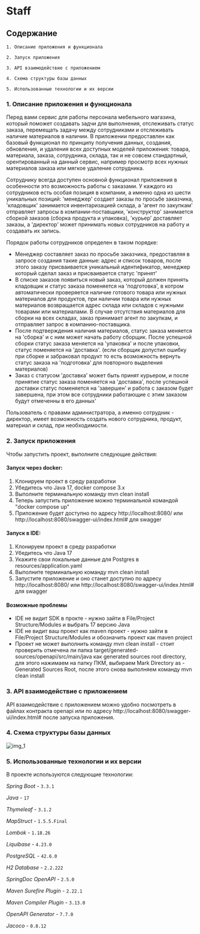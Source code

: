 
# Staff

## Содержание

    1. Описание приложения и функционала

    2. Запуск приложения

    3. API взаимодействие с приложением

    4. Схема структуры базы данных

    5. Использованные технологии и их версии
### 1. Описание приложения и функционала

Перед вами сервис для работы персонала мебельного магазина, который поможет создавать задчи для выполнения, отслеживать статус заказа, перемещать задачу между сотрудниками и отслеживать наличие материалов в наличии. В приложении предоставлен как базовый функционал по принципу получения данных, создания, обновления, и удаления всех доступных моделей приложения: товара, материала, заказа, сотрудника, склада, так и не совсем стандартный, орентированный на данный сервис, например просмотр всех нужных материалов заказа или мягкое удаление сотрудника.

Сотруднику всегда доступен основной функционал приложения в особенности это возможность работы с заказами. У каждого из сотрудников есть особая позиция в компании, а именно одна из шести уникальных позиций: 'менеджер' создает заказы по просьбе заказчика, 'кладовщик' занимается инвентаризацией склада, а 'агент по закупкам' отправляет запросы в компании-поставщики, 'конструктор' занимается сборкой заказов (сборка продукта и упаковка), 'курьер' доставляет заказы, а 'директор' может принимать новых сотрудников на работу и создавать их запись.

Порядок работы сотрудников определен в таком порядке:
- Менеджер составляет заказ по просьбе заказчика,  предоставляя в запросе создания такие данные: адрес и список товаров, после этого заказу присваивается уникальный идентификатор, менеджер который сделал заказ и присваивается статус 'принят'
- В списке заказов появиться новый заказ, который должен принять кладовщик и статус заказа поменяется на 'подготовка', в котром автоматически проверяется наличие готового товара или нужных материалов для продуктов, при наличии товара или нужных материалов возвращается адрес склада или складов с нужными товарами или материалами. В случае отсутствия материалов для сборки на всех складах, заказ принимает агент по закупкам, и отправляет запрос в компанию-поставщика.
- После подтверждения наличия материалов, статус заказа меняется на 'сборка' и с ним может начать работу сборщик. После успешной сборки статус заказа меняется на 'упаковка' и после упаковки, статус поменяется на 'доставка'. (если сборщик допустил ошибку при сборке и забраковал продукт то есть возможность вернуть статус заказа на 'подготовка' для повторного выделения материалов)
- Заказ с статусом 'доставка' может быть принят курьером, и после принятие статус заказа поменяется на 'доставка', после успешной доставки статус поменяется на 'завершен' и работа с заказом будет завершена, при этом все сотрудники работающие с этим заказом будут отмеченны в его данных'

Пользователь с правами администратора, а именно сотрудник - директор, имеет возможность создать нового сотрудника, продукт, материал и склад, при необходимости.
### 2. Запуск приложения

Чтобы запустить проект, выполните следующие действия:

#### Запуск через docker:
1. Клонируем проект в среду разработки
2. Убедитесь что Java 17, docker compose 3.x
3. Выполните терминальную команду mvn clean install
4. Теперь запустить приложение можно терминальной командой "docker compose up"
5. Приложение будет доступно по адресу http://localhost:8080/ или http://localhost:8080/swagger-ui/index.html# для swagger

#### Запуск в IDE:
1. Клонируем проект в среду разработки
2. Убедитесь что Java 17
3. Укажите свои локальные данные для Postgres в resources/application.yaml
4. Выполните терминальную команду mvn clean install
5. Запустите приложение и оно станет  доступно по адресу http://localhost:8080/ или http://localhost:8080/swagger-ui/index.html# для swagger

#### Возможные проблемы
- IDE не видит SDK в прокте - нужно зайти в File/Project Structure/Modules и выбрать 17 версию Java
- IDE не видит ваш проект как maven проект - нужно зайти в File/Project Structure/Modules и обозначить проект как maven project
- Проект не может выполнить команду mvn clean install - стоит проверить отмечена ли папка target/generated-sources/openapi/src/main/java как generated sources root directory, для этого нажимаем на папку ПКМ, выбираем Mark Directory as - Generated Sources Root, после этого снова выполняем команду mvn clean install
### 3. API взаимодействие с приложением

API взаимодействие с приложением можно удобно посмотреть в файлах контракта openapi или по адресу http://localhost:8080/swagger-ui/index.html# после запуска приложения.
### 4. Схема структуры базы данных

![img_1](https://github.com/user-attachments/assets/7cc0e42a-c7ab-420c-907b-b8b982022e0d)

### 5. Использованные технологии и их версии

В проекте используются следующие технологии:

*Spring Boot* - `3.3.1`

*Java* - `17`

*Thymeleaf* - `3.1.2`

*MapStruct* - `1.5.5.Final`

*Lombok* - `1.18.26`

*Liquibase* -  `4.23.0`

*PostgreSQL* - `42.6.0`

*H2 Database* - `2.2.222`

*SpringDoc OpenAPI* - `2.5.0`

*Maven Surefire Plugin* - `2.22.1`

*Maven Compiler Plugin* - `3.13.0`

*OpenAPI Generator* - `7.7.0`

*Jacoco* - `0.8.12`
